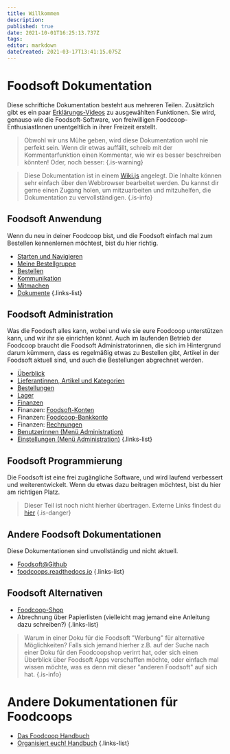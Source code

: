 ```yaml
---
title: Willkommen
description: 
published: true
date: 2021-10-01T16:25:13.737Z
tags: 
editor: markdown
dateCreated: 2021-03-17T13:41:15.075Z
---
```


# Foodsoft Dokumentation

Diese schriftiche Dokumentation besteht aus mehreren Teilen. Zusätzlich gibt es ein paar [Erklärungs-Videos](/de/Foodsoft/videos) zu ausgewählten Funktionen. Sie wird, genauso wie die Foodsoft-Software, von freiwilligen Foodcoop-EnthusiastInnen unentgeltlich in ihrer Freizeit erstellt. 


> Obwohl wir uns Mühe geben, wird diese Dokumentation wohl nie perfekt sein. Wenn dir etwas auffällt, schreib mit der Kommentarfunktion einen Kommentar, wie wir es besser beschreiben könnten! 
>Oder, noch besser:
{.is-warning}


> Diese Dokumentation ist in einem  [Wiki.js](wiki) angelegt. Die Inhalte können sehr einfach über den Webbrowser bearbeitet werden. Du kannst dir gerne einen Zugang holen, um mitzuarbeiten und mitzuhelfen, die Dokumentation zu vervollständigen. 
{.is-info}

## Foodsoft Anwendung

Wenn du neu in deiner Foodcoop bist, und die Foodsoft einfach mal zum Bestellen kennenlernen möchtest, bist du hier richtig. 
- [Starten und Navigieren](/de/documentation/usage/navigation)
- [Meine Bestellgruppe](/de/documentation/usage/profile-ordergroup)
- [Bestellen](/de/documentation/usage/order)
- [Kommunikation](/de/documentation/usage/communication)
- [Mitmachen](/de/documentation/usage/tasks-cooperate)
- [Dokumente](/de/documentation/usage/sharedocuments)
{.links-list}

## Foodsoft Administration

Was die Foodosft alles kann, wobei und wie sie eure Foodcoop unterstützen kann, und wir ihr sie einrichten könnt. Auch im laufenden Betrieb der Foodcoop braucht die Foodsoft  Administratorinnen, die sich im Hintergrund darum kümmern, dass es regelmäßig etwas zu Bestellen gibt, Artikel in der Foodsoft aktuell sind, und auch die Bestellungen abgrechnet werden. 

- [Überblick](/de/documentation/admin/general)
- [Lieferantinnen, Artikel und Kategorien](/de/documentation/admin/suppliers)
- [Bestellungen](/de/documentation/admin/orders)
- [Lager](/de/documentation/admin/storage)
- [Finanzen](/de/documentation/admin/finances)
- Finanzen: [Foodsoft-Konten](/de/documentation/admin/finances/accounts) 
- Finanzen: [Foodcoop-Bankkonto](/de/documentation/admin/finances/bank-accounts)
- Finanzen: [Rechnungen](/de/documentation/admin/finances/invoices)
- [Benutzerinnen (Menü Administration)](/de/documentation/admin/users)
- [Einstellungen (Menü Administration)](/de/documentation/admin/settings)
{.links-list}


## Foodsoft Programmierung

Die Foodsoft ist eine frei zugängliche Software, und wird laufend verbessert und weiterentwickelt. Wenn du etwas dazu beitragen möchtest, bist du hier am richtigen Platz.

> Dieser Teil ist noch nicht hierher übertragen. Externe Links findest du [hier](/de/documentation/dev/first-steps)
{.is-danger}

## Andere Foodsoft Dokumentationen

Diese Dokumentationen sind unvollständig und nicht aktuell.

  - [Foodsoft@Github](https://github.com/foodcoops/foodsoft/wiki/Doku) 
  - [foodcoops.readthedocs.io](https://foodcoops.readthedocs.io/en/latest/)
{.links-list}


## Foodsoft Alternativen


- [Foodcoop-Shop](https://www.foodcoopshop.com/)
- Abrechnung über Papierlisten (vielleicht mag jemand eine Anleitung dazu schreiben?)
{.links-list}

> Warum in einer Doku für die Foodsoft "Werbung" für alternative Möglichkeiten? Falls sich jemand hierher z.B. auf der Suche nach einer Doku für den Foodcoopshop verirrt hat, oder sich einen Überblick über Foodsoft Apps verschaffen möchte, oder einfach mal wissen möchte, was es denn mit dieser "anderen Foodsoft" auf sich hat.
{.is-info}

# Andere Dokumentationen für Foodcoops

- [Das Foodcoop Handbuch](https://handbuch.foodcoops.at/)
- [Organisiert euch! Handbuch](https://organisiert-euch.org/)
{.links-list}